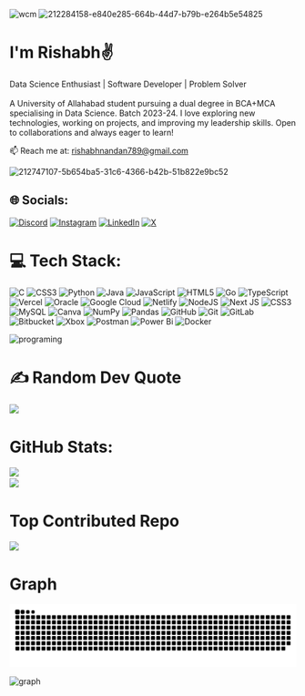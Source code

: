 ![wcm](https://github.com/user-attachments/assets/38e905d8-05ea-458b-bf8b-1d0ae550d1df)
![212284158-e840e285-664b-44d7-b79b-e264b5e54825](https://github.com/user-attachments/assets/9c6b0759-5b74-4b4f-a80e-29feb111f1e6)

   # I'm Rishabh✌️
 Data Science Enthusiast | Software Developer | Problem Solver<br><br>A University of Allahabad student pursuing a dual degree in BCA+MCA specialising in Data Science. Batch 2023-24. I love exploring new technologies, working on projects, and improving my leadership skills. Open to collaborations and always eager to learn!

📫 Reach me at: rishabhnandan789@gmail.com





![212747107-5b654ba5-31c6-4366-b42b-51b822e9bc52](https://github.com/user-attachments/assets/95d49a3b-3615-400e-a299-329a7e30bd2d)


## 🌐 Socials:
[![Discord](https://img.shields.io/badge/Discord-%237289DA.svg?logo=discord&logoColor=white)](https://discord.gg/https://discord.com/invite/bQpgD3cD) [![Instagram](https://img.shields.io/badge/Instagram-%23E4405F.svg?logo=Instagram&logoColor=white)](https://instagram.com/https://www.instagram.com/__.rishabh_nandan_?igsh=MnMwcWRjeGxoYXI3) [![LinkedIn](https://img.shields.io/badge/LinkedIn-%230077B5.svg?logo=linkedin&logoColor=white)](https://linkedin.com/in/https://www.linkedin.com/in/rishabh-n-0bb10b27a/) [![X](https://img.shields.io/badge/X-black.svg?logo=X&logoColor=white)](https://x.com/https://x.com/rishabh_nandan_) 

# 💻 Tech Stack:
![C](https://img.shields.io/badge/c-%2300599C.svg?style=plastic&logo=c&logoColor=white) 
![CSS3](https://img.shields.io/badge/css3-%231572B6.svg?style=plastic&logo=css3&logoColor=white) 
![Python](https://img.shields.io/badge/python-3670A0?style=plastic&logo=python&logoColor=ffdd54) 
![Java](https://img.shields.io/badge/java-%23ED8B00.svg?style=plastic&logo=openjdk&logoColor=white) 
![JavaScript](https://img.shields.io/badge/javascript-%23323330.svg?style=plastic&logo=javascript&logoColor=%23F7DF1E) 
![HTML5](https://img.shields.io/badge/html5-%23E34F26.svg?style=plastic&logo=html5&logoColor=white)
 ![Go](https://img.shields.io/badge/go-%2300ADD8.svg?style=plastic&logo=go&logoColor=white) 
 ![TypeScript](https://img.shields.io/badge/typescript-%23007ACC.svg?style=plastic&logo=typescript&logoColor=white)
 ![Vercel](https://img.shields.io/badge/vercel-%23000000.svg?style=plastic&logo=vercel&logoColor=white)
 ![Oracle](https://img.shields.io/badge/Oracle-F80000?style=plastic&logo=oracle&logoColor=white)
 ![Google Cloud](https://img.shields.io/badge/GoogleCloud-%234285F4.svg?style=plastic&logo=google-cloud&logoColor=white) 
 ![Netlify](https://img.shields.io/badge/netlify-%23000000.svg?style=plastic&logo=netlify&logoColor=#00C7B7)
 ![NodeJS](https://img.shields.io/badge/node.js-6DA55F?style=plastic&logo=node.js&logoColor=white) 
 ![Next JS](https://img.shields.io/badge/Next-black?style=plastic&logo=next.js&logoColor=white) 
 ![CSS3](https://img.shields.io/badge/css3-%231572B6.svg?style=plastic&logo=css3&logoColor=white) 
 ![MySQL](https://img.shields.io/badge/mysql-4479A1.svg?style=plastic&logo=mysql&logoColor=white)
 ![Canva](https://img.shields.io/badge/Canva-%2300C4CC.svg?style=plastic&logo=Canva&logoColor=white) 
 ![NumPy](https://img.shields.io/badge/numpy-%23013243.svg?style=plastic&logo=numpy&logoColor=white) 
 ![Pandas](https://img.shields.io/badge/pandas-%23150458.svg?style=plastic&logo=pandas&logoColor=white) 
 ![GitHub](https://img.shields.io/badge/github-%23121011.svg?style=plastic&logo=github&logoColor=white) 
 ![Git](https://img.shields.io/badge/git-%23F05033.svg?style=plastic&logo=git&logoColor=white) 
 ![GitLab](https://img.shields.io/badge/gitlab-%23181717.svg?style=plastic&logo=gitlab&logoColor=white) 
 ![Bitbucket](https://img.shields.io/badge/bitbucket-%230047B3.svg?style=plastic&logo=bitbucket&logoColor=white)
 ![Xbox](https://img.shields.io/badge/xbox-%23107C10.svg?style=plastic&logo=xbox&logoColor=white)
 ![Postman](https://img.shields.io/badge/Postman-FF6C37?style=plastic&logo=postman&logoColor=white) 
 ![Power Bi](https://img.shields.io/badge/power_bi-F2C811?style=plastic&logo=powerbi&logoColor=black) 
 ![Docker](https://img.shields.io/badge/docker-%230db7ed.svg?style=plastic&logo=docker&logoColor=white)

![programing](https://github.com/user-attachments/assets/5e2baecb-a4f8-4476-86e8-58c22c075aaf)


# ✍️ Random Dev Quote
![](https://quotes-github-readme.vercel.app/api?type=horizontal&theme=tokyonight)
# GitHub Stats:
![](https://github-readme-streak-stats.herokuapp.com/?user=RishabhNandan&theme=dark&hide_border=false)<br/>
![](https://github-readme-stats.vercel.app/api/top-langs/?username=RishabhNandan&theme=dark&hide_border=false&include_all_commits=true&count_private=true&layout=compact)

# Top Contributed Repo

![](https://github-contributor-stats.vercel.app/api?username=RishabhNandan&limit=5&theme=dark&combine_all_yearly_contributions=true)

# Graph 
<picture>
  <source
    media="(prefers-color-scheme: dark)"
    srcset="https://raw.githubusercontent.com/platane/snk/output/github-contribution-grid-snake-dark.svg"
  />
  <source
    media="(prefers-color-scheme: light)"
    srcset="https://raw.githubusercontent.com/platane/snk/output/github-contribution-grid-snake.svg"
  />
  <img
    alt="github contribution grid snake animation"
    src="https://raw.githubusercontent.com/platane/snk/output/github-contribution-grid-snake.svg"
  />
</picture>

![graph](https://github.com/user-attachments/assets/3da02229-2d7a-4eb5-8e5e-56b69d533450)




